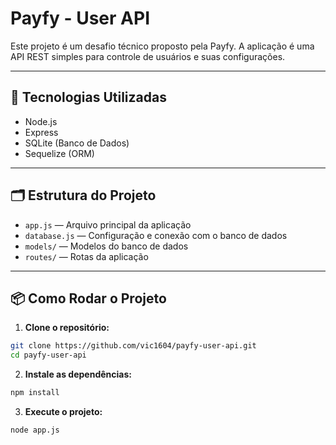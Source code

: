 # Payfy - User API

Este projeto é um desafio técnico proposto pela Payfy. A aplicação é uma API REST simples para controle de usuários e suas configurações.

---

## 🔧 Tecnologias Utilizadas

- Node.js
- Express
- SQLite (Banco de Dados)
- Sequelize (ORM)

---

## 🗂️ Estrutura do Projeto

- `app.js` — Arquivo principal da aplicação
- `database.js` — Configuração e conexão com o banco de dados
- `models/` — Modelos do banco de dados
- `routes/` — Rotas da aplicação

---

## 📦 Como Rodar o Projeto

1. **Clone o repositório:**

```bash
git clone https://github.com/vic1604/payfy-user-api.git
cd payfy-user-api
```

2. **Instale as dependências:**

```bash
npm install
```

3. **Execute o projeto:**

```bash
node app.js
```
